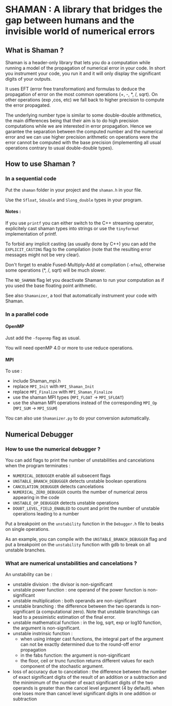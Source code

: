 # SHAMAN : A library that bridges the gap between humans and the invisible world of numerical errors

## What is Shaman ?

Shaman is a header-only library that lets you do a computation while running a model of the propagation of numerical error in your code.
In short you instrument your code, you run it and it will only display the significant digits of your outputs.

It uses EFT (error free transformation) and formulas to deduce the propagation of error on the most common operations (+, -, *, /, sqrt).
On other operations (exp ,cos, etc) we fall back to higher precision to compute the error propagated.

The underlying number type is similar to some double-double arithmetics, the main differences being that their aim is to do high precision computations while we are interested in error propagation.
Hence we garantee the separation between the computed number and the numerical error and we can use higher precision arithmetic on operations were the error cannot be computed with the base precision (implementing all usual operations contrary to usual double-double types).

## How to use Shaman ?

### In a sequential code

Put the `shaman` folder in your project and the `shaman.h` in your file.

Use the `Sfloat`, `Sdouble` and `Slong_double` types in your program.

#### Notes :

If you use `printf` you can either switch to the C++ streaming operator, explicitely cast shaman types into strings or use the `tinyformat` implementation of printf.

To forbid any implicit casting (as usually done by C++) you can add the `EXPLICIT_CASTING` flag to the compilation (note that the resulting error messages might not be very clear).

Don't forget to enable Fused-Multiply-Add at compilation (`-mfma`), otherwise some operations (*, /, sqrt) will be much slower.

The `NO_SHAMAN` flag let you deactivate Shaman to run your computation as if you used the base floating point arithmetic.

See also `Shamanizer`, a tool that automatically instrument your code with Shaman.

### In a parallel code

#### OpenMP

Just add the `-fopenmp` flag as usual.

You will need openMP 4.0 or more to use reduce operations.

#### MPI

To use :
- include Shaman_mpi.h
- replace `MPI_Init` with `MPI_Shaman_Init`
- replace `MPI_Finalize` with `MPI_Shaman_Finalize`
- use the shaman MPI types (`MPI_FLOAT` -> `MPI_SFLOAT`)
- use the shaman MPI operations instead of the corresponding `MPI_Op` (`MPI_SUM` -> `MPI_SSUM`)

You can also use `Shamanizer.py` to do your conversion automatically.

## Numerical Debugger

### How to use the numerical debugger ?

You can add flags to print the number of unstabilities and cancelations when the program terminates : 
- `NUMERICAL_DEBUGGER` enable all subsecent flags
- `UNSTABLE_BRANCH_DEBUGGER` detects unstable boolean operations
- `CANCELATION_DEBUGGER` detects cancelations
- `NUMERICAL_ZERO_DEBUGGER` counts the number of numerical zeros appearing in the code
- `UNSTABLE_OP_DEBUGGER` detects unstable operations
- `DOUBT_LEVEL_FIELD_ENABLED` to count and print the number of unstable operations leading to a number

Put a breakpoint on the `unstability` function in the `Debugger.h` file to beaks on single operations.

As an example, you can compile with the `UNSTABLE_BRANCH_DEBUGGER` flag and put a breakpoint on the `unstability` function with gdb to break on all unstable branches.

### What are numerical unstabilities and cancelations ?

An unstability can be :
- unstable division :
  the divisor is non-significant
- unstable power function :
  one operand of the power function is non-significant
- unstable multiplication :
  both operands are non-significant
- unstable branching :
  the difference between the two operands is non-significant (a computational zero).
  Note that unstable branchings can lead to a pessimistic estimation of the final error.
- unstable mathematical function :
  in the log, sqrt, exp or log10 function, the argument is non-significant.
- unstable instrinsic function :
  - when using integer cast functions, the integral part of the argument can not be exactly determined due to the round-off error propagation
  - in the fabs function: the argument is non-significant
  - the floor, ceil or trunc function returns different values for each component of the stochastic argument.
- loss of accuracy due to cancelation :
  the difference between the number of exact significant digits of the result of an addition or a subtraction
  and the minimimum of the number of exact significant digits of the two operands is greater than the cancel level argument (4 by default).
  when one loses more than cancel level significant digits in one addition or subtraction
